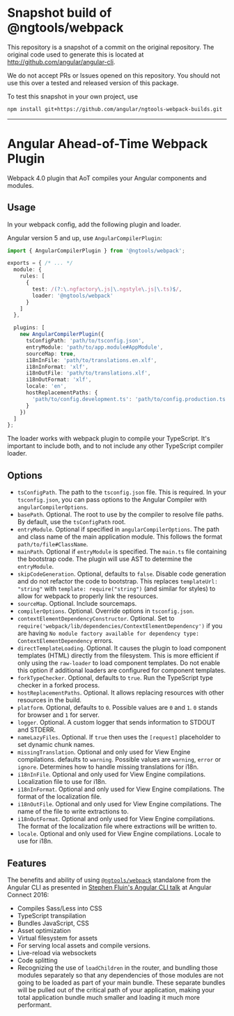 
# Snapshot build of @ngtools/webpack

This repository is a snapshot of a commit on the original repository. The original code used to
generate this is located at http://github.com/angular/angular-cli.

We do not accept PRs or Issues opened on this repository. You should not use this over a tested and
released version of this package.

To test this snapshot in your own project, use

```bash
npm install git+https://github.com/angular/ngtools-webpack-builds.git
```

----
# Angular Ahead-of-Time Webpack Plugin

Webpack 4.0 plugin that AoT compiles your Angular components and modules.

## Usage

In your webpack config, add the following plugin and loader.

Angular version 5 and up, use `AngularCompilerPlugin`:

```typescript
import { AngularCompilerPlugin } from '@ngtools/webpack';

exports = { /* ... */
  module: {
    rules: [
      {
        test: /(?:\.ngfactory\.js|\.ngstyle\.js|\.ts)$/,
        loader: '@ngtools/webpack'
      }
    ]
  },

  plugins: [
    new AngularCompilerPlugin({
      tsConfigPath: 'path/to/tsconfig.json',
      entryModule: 'path/to/app.module#AppModule',
      sourceMap: true,
      i18nInFile: 'path/to/translations.en.xlf',
      i18nInFormat: 'xlf',
      i18nOutFile: 'path/to/translations.xlf',
      i18nOutFormat: 'xlf',
      locale: 'en',
      hostReplacementPaths: {
        'path/to/config.development.ts': 'path/to/config.production.ts'
      }
    })
  ]
};
```

The loader works with webpack plugin to compile your TypeScript. It's important to include both, and to not include any other TypeScript compiler loader.

## Options

* `tsConfigPath`. The path to the `tsconfig.json` file. This is required. In your `tsconfig.json`, you can pass options to the Angular Compiler with `angularCompilerOptions`.
* `basePath`. Optional. The root to use by the compiler to resolve file paths. By default, use the `tsConfigPath` root.
* `entryModule`. Optional if specified in `angularCompilerOptions`. The path and class name of the main application module. This follows the format `path/to/file#ClassName`.
* `mainPath`. Optional if `entryModule` is specified. The `main.ts` file containing the bootstrap code. The plugin will use AST to determine the `entryModule`.
* `skipCodeGeneration`. Optional, defaults to `false`. Disable code generation and do not refactor the code to bootstrap. This replaces `templateUrl: "string"` with `template: require("string")` (and similar for styles) to allow for webpack to properly link the resources.
* `sourceMap`. Optional. Include sourcemaps.
* `compilerOptions`. Optional. Override options in `tsconfig.json`.
* `contextElementDependencyConstructor`. Optional. Set to `require('webpack/lib/dependencies/ContextElementDependency')` if you are having `No module factory available for dependency type: ContextElementDependency` errors.
* `directTemplateLoading`. Optional. It causes the plugin to load component templates (HTML) directly from the filesystem.  This is more efficient if only using the `raw-loader` to load component templates.  Do not enable this option if additional loaders are configured for component templates.
* `forkTypeChecker`. Optional, defaults to `true`. Run the TypeScript type checker in a forked process.
* `hostReplacementPaths`. Optional. It allows replacing resources with other resources in the build.
* `platform`. Optional, defaults to `0`. Possible values are `0` and `1`. `0` stands for browser and `1` for server.
* `logger`. Optional. A custom logger that sends information to STDOUT and STDERR.
* `nameLazyFiles`. Optional. If `true` then uses the `[request]` placeholder to set dynamic chunk names.
* `missingTranslation`. Optional and only used for View Engine compilations. defaults to `warning`. Possible values are `warning`, `error` or `ignore`. Determines how to handle missing translations for i18n.
* `i18nInFile`. Optional and only used for View Engine compilations. Localization file to use for i18n.
* `i18nInFormat`. Optional and only used for View Engine compilations. The format of the localization file.
* `i18nOutFile`. Optional and only used for View Engine compilations. The name of the file to write extractions to.
* `i18nOutFormat`. Optional and only used for View Engine compilations. The format of the localization file where extractions will be written to.
* `locale`. Optional and only used for View Engine compilations. Locale to use for i18n.

## Features
The benefits and ability of using [`@ngtools/webpack`](https://www.npmjs.com/~ngtools) standalone from the Angular CLI as presented in [Stephen Fluin's Angular CLI talk](https://youtu.be/uBRK6cTr4Vk?t=6m45s) at Angular Connect 2016:

* Compiles Sass/Less into CSS
* TypeScript transpilation
* Bundles JavaScript, CSS
* Asset optimization
* Virtual filesystem for assets
* For serving local assets and compile versions.
* Live-reload via websockets
* Code splitting
* Recognizing the use of `loadChildren` in the router, and bundling those modules separately so that any dependencies of those modules are not going to be loaded as part of your main bundle. These separate bundles will be pulled out of the critical path of your application, making your total application bundle much smaller and loading it much more performant.
